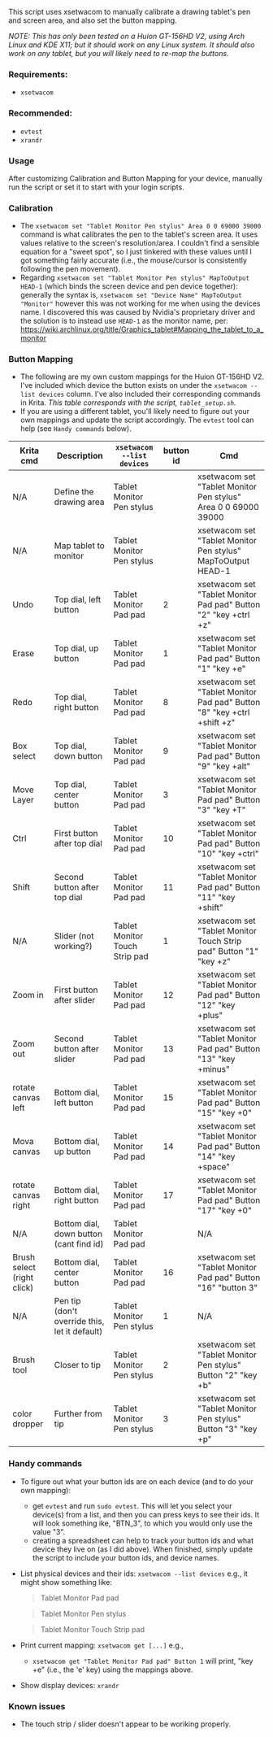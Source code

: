 This script uses xsetwacom to manually calibrate a drawing tablet's pen and screen area, and also set the button mapping.

_NOTE: This has only been tested on a Huion GT-156HD V2, using Arch Linux and KDE X11; but it should work on any Linux system. It should also work on any tablet, but you will likely need to re-map the buttons._

### Requirements:

- `xsetwacom`

### Recommended:

- `evtest`
- `xrandr`

### Usage

After customizing Calibration and Button Mapping for your device, manually run the script or set it to start with your login scripts.

### Calibration

- The `xsetwacom set "Tablet Monitor Pen stylus" Area 0 0 69000 39000` command is what calibrates the pen to the tablet's screen area. It uses values relative to the screen's resolution/area. I couldn't find a sensible equation for a "sweet spot", so I just tinkered with these values until I got something fairly accurate (i.e., the mouse/cursor is consistently following the pen movement).
- Regarding `xsetwacom set "Tablet Monitor Pen stylus" MapToOutput HEAD-1` (which binds the screen device and pen device together): generally the syntax is, `xsetwacom set "Device Name" MapToOutput "Monitor"` however this was not working for me when using the devices name. I discovered this was caused by Nvidia's proprietary driver and the solution is to instead use `HEAD-1` as the monitor name, per: https://wiki.archlinux.org/title/Graphics_tablet#Mapping_the_tablet_to_a_monitor

### Button Mapping

- The following are my own custom mappings for the Huion GT-156HD V2. I've included which device the button exists on under the `xsetwacom --list devices` column. I've also included their corresponding commands in Krita. _This table corresponds with the script, `tablet_setup.sh`._
- If you are using a different tablet, you'll likely need to figure out your own mappings and update the script accordingly. The `evtest` tool can help (see `Handy commands` below).

| Krita cmd                  | Description                                   | `xsetwacom --list devices`       | button id | Cmd                                                                     |
| -------------------------- | --------------------------------------------- | ------------------------------ | --------- | ----------------------------------------------------------------------- |
| N/A                        | Define the drawing area                       | Tablet Monitor Pen stylus      |           | xsetwacom set "Tablet Monitor Pen stylus" Area 0 0 69000 39000          |
| N/A                        | Map tablet to monitor                         | Tablet Monitor Pen stylus      |           | xsetwacom set "Tablet Monitor Pen stylus" MapToOutput HEAD-1            |
| Undo                       | Top dial, left button                         | Tablet Monitor Pad pad         | 2         | xsetwacom set "Tablet Monitor Pad pad" Button "2" "key +ctrl +z"        |
| Erase                      | Top dial, up button                           | Tablet Monitor Pad pad         | 1         | xsetwacom set "Tablet Monitor Pad pad" Button "1" "key +e"              |
| Redo                       | Top dial, right button                        | Tablet Monitor Pad pad         | 8         | xsetwacom set "Tablet Monitor Pad pad" Button "8" "key +ctrl +shift +z" |
| Box select                 | Top dial, down button                         | Tablet Monitor Pad pad         | 9         | xsetwacom set "Tablet Monitor Pad pad" Button "9" "key +alt"            |
| Move Layer                 | Top dial, center button                       | Tablet Monitor Pad pad         | 3         | xsetwacom set "Tablet Monitor Pad pad" Button "3" "key +T"              |
| Ctrl                       | First button after top dial                   | Tablet Monitor Pad pad         | 10        | xsetwacom set "Tablet Monitor Pad pad" Button "10" "key +ctrl"          |
| Shift                      | Second button after top dial                  | Tablet Monitor Pad pad         | 11        | xsetwacom set "Tablet Monitor Pad pad" Button "11" "key +shift"         |
| N/A                        | Slider (not working?)                         | Tablet Monitor Touch Strip pad | 1         | xsetwacom set "Tablet Monitor Touch Strip pad" Button "1" "key +z"      |
| Zoom in                    | First button after slider                     | Tablet Monitor Pad pad         | 12        | xsetwacom set "Tablet Monitor Pad pad" Button "12" "key +plus"          |
| Zoom out                   | Second button after slider                    | Tablet Monitor Pad pad         | 13        | xsetwacom set "Tablet Monitor Pad pad" Button "13" "key +minus"         |
| rotate canvas left         | Bottom dial, left button                      | Tablet Monitor Pad pad         | 15        | xsetwacom set "Tablet Monitor Pad pad" Button "15" "key +0"             |
| Mova canvas                | Bottom dial, up button                        | Tablet Monitor Pad pad         | 14        | xsetwacom set "Tablet Monitor Pad pad" Button "14" "key +space"         |
| rotate canvas right        | Bottom dial, right button                     | Tablet Monitor Pad pad         | 17        | xsetwacom set "Tablet Monitor Pad pad" Button "17" "key +0"             |
| N/A                        | Bottom dial, down button (cant find id)       | Tablet Monitor Pad pad         |           | N/A                                                                     |
| Brush select (right click) | Bottom dial, center button                    | Tablet Monitor Pad pad         | 16        | xsetwacom set "Tablet Monitor Pad pad" Button "16" "button 3"           |
| N/A                        | Pen tip (don't override this, let it default) | Tablet Monitor Pen stylus      | 1         | N/A                                                                     |
| Brush tool                 | Closer to tip                                 | Tablet Monitor Pen stylus      | 2         | xsetwacom set "Tablet Monitor Pen stylus" Button "2" "key +b"           |
| color dropper              | Further from tip                              | Tablet Monitor Pen stylus      | 3         | xsetwacom set "Tablet Monitor Pen stylus" Button "3" "key +p"           |

### Handy commands

- To figure out what your button ids are on each device (and to do your own mapping):
    - get `evtest` and run `sudo evtest`. This will let you select your device(s) from a list, and then you can press keys to see their ids. It will look something ike, "BTN_3", to which you would only use the value "3".
    - creating a spreadsheet can help to track your button ids and what device they live on (as I did above). When finished, simply update the script to include your button ids, and device names.
      
- List physical devices and their ids: `xsetwacom --list devices` e.g., it might show something like:
    > Tablet Monitor Pad pad
    
    > Tablet Monitor Pen stylus				
    
    > Tablet Monitor Touch Strip pad				

- Print current mapping: `xsetwacom get [...]` e.g.,
    - `xsetwacom get "Tablet Monitor Pad pad" Button 1` will print, "key +e" (i.e., the 'e' key) using the mappings above.
 
- Show display devices: `xrandr`

### Known issues

- The touch strip / slider doesn't appear to be woriking properly.
